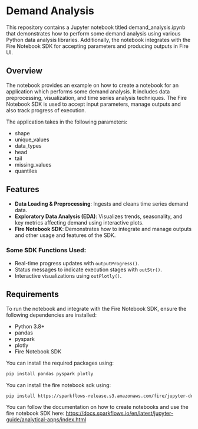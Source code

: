 # Demand Analysis

This repository contains a Jupyter notebook titled demand_analysis.ipynb that demonstrates how to perform some demand analysis using various Python data analysis libraries. Additionally, the notebook integrates with the Fire Notebook SDK for accepting parameters and producing outputs in Fire UI.


## Overview

The notebook provides an example on how to create a notebook for an application which performs some demand analysis. It includes data preprocessing, visualization, and time series analysis techniques. The Fire Notebook SDK is used to accept input parameters, manage outputs and also track progress of execution.

The application takes in the following parameters:
- shape
- unique_values
- data_types
- head
- tail
- missing_values
- quantiles

## Features
- **Data Loading & Preprocessing**: Ingests and cleans time series demand data.
- **Exploratory Data Analysis (EDA)**: Visualizes trends, seasonality, and key metrics affecting demand using interactive plots.
- **Fire Notebook SDK**: Demonstrates how to integrate and manage outputs and other usage and features of the SDK.

### Some SDK Functions Used:

- Real-time progress updates with `outputProgress()`.
- Status messages to indicate execution stages with `outStr()`.
- Interactive visualizations using `outPlotly()`.

## Requirements

To run the notebook and integrate with the Fire Notebook SDK, ensure the following dependencies are installed:

- Python 3.8+
- pandas
- pyspark
- plotly
- Fire Notebook SDK

You can install the required packages using:

```bash
pip install pandas pyspark plotly
```
You can install the fire notebook sdk using:
```bash
pip install https://sparkflows-release.s3.amazonaws.com/fire/jupyter-docker/firenotebookwheel/fire_notebook-3.1.0-py3-none-any.whl
```

You can follow the documentation on how to create notebooks and use the fire notebook SDK here: 
https://docs.sparkflows.io/en/latest/jupyter-guide/analytical-apps/index.html

